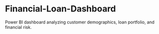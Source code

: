 # Financial-Loan-Dashboard
Power BI dashboard analyzing customer demographics, loan portfolio, and financial risk.

